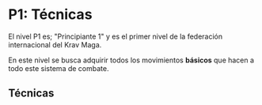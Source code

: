 # P1: Técnicas

El nivel P1 es; "Principiante 1" y es el primer nivel de la federación internacional del Krav Maga.

En este nivel se busca adquirir todos los movimientos **básicos** que hacen a todo este sistema de combate.

## Técnicas
